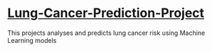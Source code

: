 # [Lung-Cancer-Prediction-Project](https://github.com/Nwuguru-Chidiebere-Sullivan/Lung-Cancer-Prediction-Project/blob/main/Lung_Cancer_Prediction.ipynb)
This projects analyses and predicts lung cancer risk using Machine Learning models
